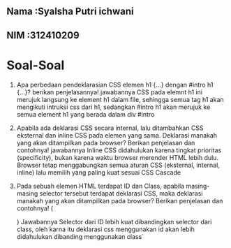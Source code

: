 ## Nama :Syalsha Putri ichwani
## NIM  :312410209

# Soal-Soal
1. Apa perbedaan pendeklarasian CSS elemen h1 {...} dengan #intro h1 {...}? berikan
penjelasannya!
jawabannya
CSS pada elemnt h1 ini merujuk langsung ke element h1 dalam file, sehingga semua tag h1 akan mengikuti intruksi css dari h1, sedangkan #intro h1 akan merujuk ke semua element h1 yang berada dalam div #intro

3. Apabila ada deklarasi CSS secara internal, lalu ditambahkan CSS eksternal dan inline CSS pada elemen yang sama. Deklarasi manakah yang akan ditampilkan pada browser? Berikan
penjelasan dan contohnya!
 jawabannya 
Inline CSS didahulukan karena tingkat prioritas (specificity), bukan karena waktu browser merender HTML lebih dulu. Browser tetap menggabungkan semua aturan CSS (eksternal, internal, inline) lalu memilih yang paling kuat sesuai CSS Cascade

4. Pada sebuah elemen HTML terdapat ID dan Class, apabila masing-masing selector tersebut
terdapat deklarasi CSS, maka deklarasi manakah yang akan ditampilkan pada browser?
Berikan penjelasan dan contohnya! ( <p id="paragraf-1" class="text-paragraf"> )
Jawabannya
Selector dari ID lebih kuat dibandingkan selector dari class, oleh karna itu deklarasi css menggunakan id akan lebih didahulukan dibanding menggunakan class`
